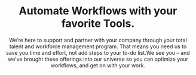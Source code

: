 ---
title: "Automate Workflows with your favorite Tools."
subtitle: "We’re here to support and partner with your company through your total talent and workforce management program. That means you need us to save you time and effort, not add steps to your to-do list.We see you – and we’ve brought these offerings into our universe so you can optimize your workflows, and get on with your work."
description: ""
draft: false
layout: third-party-connections

sidebar_links:
  - title: "Have a Recommended App?"
    link: |
      [Contact Us!](mailto:conatct@email.com)

  - title: "Partner with us"
    link: |
      [Contact Us!](mailto:conatct@email.com)

integration_features:
  - title: "Connect Your Favorite Tools"
    icon: "fa-solid fa-plug"


  - title: "Update processes with a few clicks"
    icon: "fa-solid fa-arrows-rotate"

  - title: "Automate rule-based workflows"
    icon: "fa-solid fa-infinity"


integration_tools:
  - title: "Workato"
    logo: "images/interations/workato-icon.png"
    category: "Integration Platform"
    source_url: "https://www.workato.com/integrations/utmost"
    content: |
      Drive any integrations or automations required by connecting Utmost to Workato

  - title: "Workday Prism"
    logo: "images/interations/workday.png"
    category: "BI & Workforce Analytics"
    source_url: "https://www.workday.com/en-us/products/analytics-reporting/data-hub.html"
    content: |
      Visualize and analyze the cost of the total workforce (FTE and extended) to make more informed workforce decisions

  - title: "OneLogin"
    logo: "images/interations/onelogin.png"
    category: "SSO"
    source_url: "https://www.onelogin.com/"
    content: |
      Create or update workers credentials and assign to relevant user groups as new workers onboardor

  - title: "Okta"
    logo: "images/interations/okta.png"
    category: "SSO"
    source_url: "https://www.okta.com/"
    content: |
      Create or update workers credentials and assign to relevant user groups as new workers onboardor

  - title: "Another one"
    logo: "images/interations/okta.png"
    category: "Integration Platform"
    logo: "images/interations/workato-icon.png"
    content: |
      Create or update workers credentials and assign to relevant user groups as new workers onboardor

  - title: "Second Two"
    logo: "images/interations/workday.png"
    category: "SecondTwo"
    source_url: "https://www.okta.com/"
    content: |
      Create or update workers credentials and assign to relevant user groups as new workers onboardor

  - title: "Workato"
    logo: "images/interations/workato-icon.png"
    category: "Platform"
    source_url: "https://www.workato.com/integrations/utmost"
    content: |
      Drive any integrations or automations required by connecting Utmost to Workato

  - title: "Workday Prism"
    logo: "images/interations/workday.png"
    category: "BI & Workforce Analytics"
    source_url: "https://www.workday.com/en-us/products/analytics-reporting/data-hub.html"
    content: |
      Visualize and analyze the cost of the total workforce (FTE and extended) to make more informed workforce decisions

  - title: "OneLogin"
    logo: "images/interations/onelogin.png"
    category: "SSO"
    source_url: "https://www.onelogin.com/"
    content: |
      Create or update workers credentials and assign to relevant user groups as new workers onboardor

  - title: "Workday Prism"
    logo: "images/interations/workday.png"
    category: "BI & Workforce Analytics"
    source_url: "https://www.workday.com/en-us/products/analytics-reporting/data-hub.html"
    content: |
      Visualize and analyze the cost of the total workforce (FTE and extended) to make more informed workforce decisions

---
